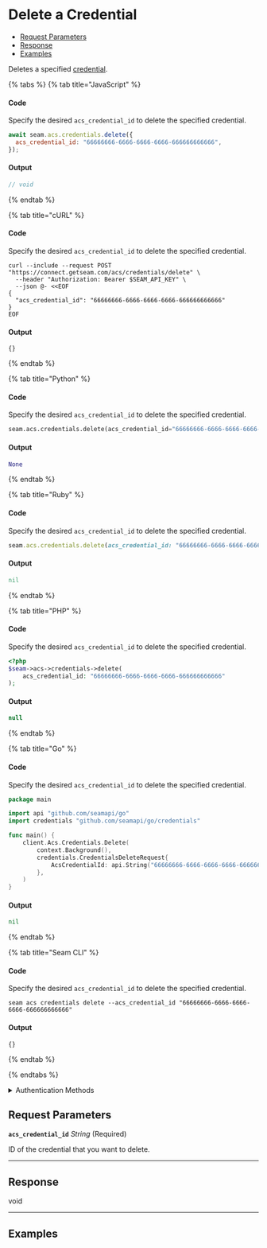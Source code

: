 # Delete a Credential

- [Request Parameters](./#request-parameters)
- [Response](./#response)
- [Examples](./#examples)

Deletes a specified [credential](../../../capability-guides/access-systems/managing-credentials.md).


{% tabs %}
{% tab title="JavaScript" %}
#### Code

Specify the desired `acs_credential_id` to delete the specified credential.

```javascript
await seam.acs.credentials.delete({
  acs_credential_id: "66666666-6666-6666-6666-666666666666",
});
```

#### Output

```javascript
// void
```
{% endtab %}

{% tab title="cURL" %}
#### Code

Specify the desired `acs_credential_id` to delete the specified credential.

```curl
curl --include --request POST "https://connect.getseam.com/acs/credentials/delete" \
  --header "Authorization: Bearer $SEAM_API_KEY" \
  --json @- <<EOF
{
  "acs_credential_id": "66666666-6666-6666-6666-666666666666"
}
EOF
```

#### Output

```curl
{}
```
{% endtab %}

{% tab title="Python" %}
#### Code

Specify the desired `acs_credential_id` to delete the specified credential.

```python
seam.acs.credentials.delete(acs_credential_id="66666666-6666-6666-6666-666666666666")
```

#### Output

```python
None
```
{% endtab %}

{% tab title="Ruby" %}
#### Code

Specify the desired `acs_credential_id` to delete the specified credential.

```ruby
seam.acs.credentials.delete(acs_credential_id: "66666666-6666-6666-6666-666666666666")
```

#### Output

```ruby
nil
```
{% endtab %}

{% tab title="PHP" %}
#### Code

Specify the desired `acs_credential_id` to delete the specified credential.

```php
<?php
$seam->acs->credentials->delete(
    acs_credential_id: "66666666-6666-6666-6666-666666666666"
);
```

#### Output

```php
null
```
{% endtab %}

{% tab title="Go" %}
#### Code

Specify the desired `acs_credential_id` to delete the specified credential.

```go
package main

import api "github.com/seamapi/go"
import credentials "github.com/seamapi/go/credentials"

func main() {
	client.Acs.Credentials.Delete(
		context.Background(),
		credentials.CredentialsDeleteRequest{
			AcsCredentialId: api.String("66666666-6666-6666-6666-666666666666"),
		},
	)
}
```

#### Output

```go
nil
```
{% endtab %}

{% tab title="Seam CLI" %}
#### Code

Specify the desired `acs_credential_id` to delete the specified credential.

```seam_cli
seam acs credentials delete --acs_credential_id "66666666-6666-6666-6666-666666666666"
```

#### Output

```seam_cli
{}
```
{% endtab %}

{% endtabs %}


<details>

<summary>Authentication Methods</summary>

- API key
- Personal access token
  <br>Must also include the `seam-workspace` header in the request.

To learn more, see [Authentication](https://docs.seam.co/latest/api/authentication).
</details>

## Request Parameters

**`acs_credential_id`** *String* (Required)

ID of the credential that you want to delete.

---


## Response

void


---

## Examples

